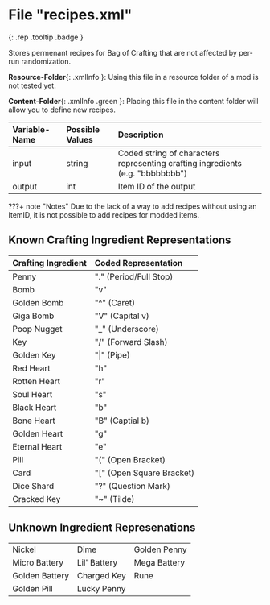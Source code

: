 # File "recipes.xml"
[ ](#){: .rep .tooltip .badge }

Stores permenant recipes for Bag of Crafting that are not affected by per-run randomization.

**Resource-Folder**{: .xmlInfo }: Using this file in a resource folder of a mod is not tested yet.

**Content-Folder**{: .xmlInfo .green }: Placing this file in the content folder will allow you to define new recipes.

| Variable-Name | Possible Values | Description |
|:--|:--|:--|
|input|string|Coded string of characters representing crafting ingredients (e.g. "bbbbbbbb") |
|output|int|Item ID of the output|

???+ note "Notes"
    Due to the lack of a way to add recipes without using an ItemID, it is not possible to add recipes for modded items.

## Known Crafting Ingredient Representations

| Crafting Ingredient | Coded Representation |
|:--|:--|
| Penny | "." (Period/Full Stop) |
| Bomb | "v" |
| Golden Bomb | "^" (Caret) |
| Giga Bomb | "V" (Capital v)
| Poop Nugget | "_" (Underscore) |
| Key | "/" (Forward Slash)
| Golden Key | "\|" (Pipe) |
| Red Heart | "h" |
| Rotten Heart | "r" |
| Soul Heart | "s" |
| Black Heart | "b" |
| Bone Heart | "B" (Captial b) |
| Golden Heart | "g" |
| Eternal Heart | "e" |
| Pill | "(" (Open Bracket) |
| Card | "[" (Open Square Bracket) |
| Dice Shard | "?" (Question Mark) |
| Cracked Key | "~" (Tilde) |

## Unknown Ingredient Represenations

||||
|:--|:--|:--|
| Nickel | Dime | Golden Penny |
| Micro Battery | Lil' Battery | Mega Battery |
| Golden Battery | Charged Key | Rune |
| Golden Pill | Lucky Penny | |
